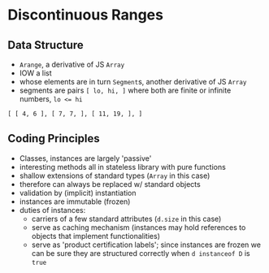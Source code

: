 


# Discontinuous Ranges

## Data Structure

* `Arange`, a derivative of JS `Array`
* IOW a list
* whose elements are in turn `Segment`s, another derivative of JS `Array`
* segments are pairs `[ lo, hi, ]` where both are finite or infinite numbers, `lo <= hi`

```
[ [ 4, 6 ], [ 7, 7, ], [ 11, 19, ], ]
```

## Coding Principles

* Classes, instances are largely 'passive'
* interesting methods all in stateless library with pure functions
* shallow extensions of standard types (`Array` in this case)
* therefore can always be replaced w/ standard objects
* validation by (implicit) instantiation
* instances are immutable (frozen)
* duties of instances:
	* carriers of a few standard attributes (`d.size` in this case)
	* serve as caching mechanism (instances may hold references to objects that implement functionalities)
	* serve as 'product certification labels'; since instances are frozen we can be sure they are structured
	  correctly when `d instanceof D` is `true`


